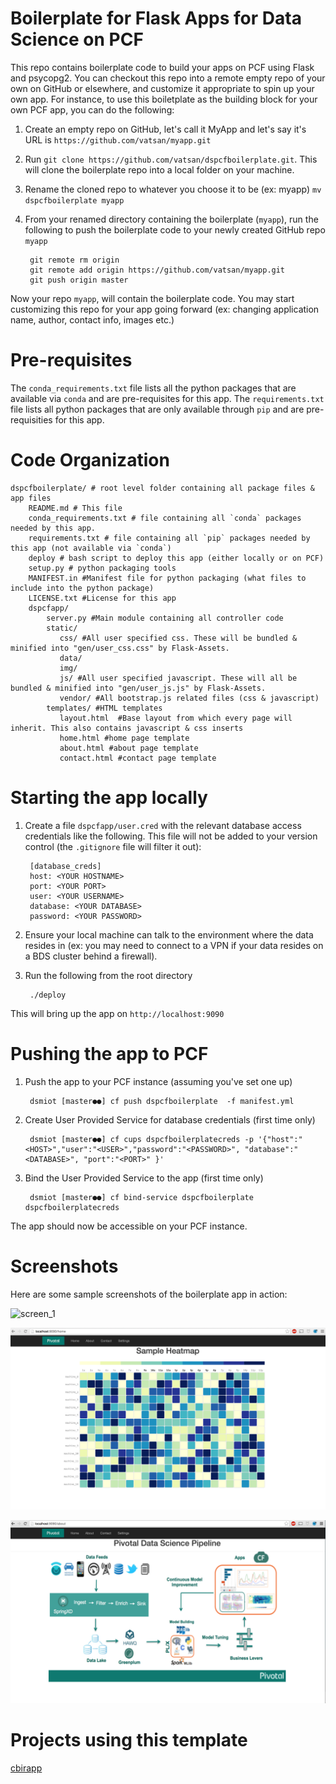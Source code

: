 Boilerplate for Flask Apps for Data Science on PCF
===================================================

This repo contains boilerplate code to build your apps on PCF using Flask and psycopg2.
You can checkout this repo into a remote empty repo of your own on GitHub or elsewhere, and customize it appropriate to spin up your own app.
For instance, to use this boiletplate as the building block for your own PCF app, you can do the following:

1. Create an empty repo on GitHub, let's call it MyApp and let's say it's URL is `https://github.com/vatsan/myapp.git`
2. Run `git clone https://github.com/vatsan/dspcfboilerplate.git`. This will clone the boilerplate repo into a local folder on your machine.
3. Rename the cloned repo to whatever you choose it to be (ex: myapp) `mv dspcfboilerplate myapp`
4. From your renamed directory containing the boilerplate (`myapp`), run the following to push the boilerplate code to your newly created GitHub repo `myapp`

        git remote rm origin
        git remote add origin https://github.com/vatsan/myapp.git
        git push origin master


Now your repo `myapp`, will contain the boilerplate code. You may start customizing this repo for your app going forward (ex: changing application name, author, contact info, images etc.)

Pre-requisites
==============

The `conda_requirements.txt` file lists all the python packages that are available via `conda` and are pre-requisites for this app.
The `requirements.txt` file lists all python packages that are only available through `pip` and are pre-requisities for this app.

Code Organization
==================

    dspcfboilerplate/ # root level folder containing all package files & app files
        README.md # This file
        conda_requirements.txt # file containing all `conda` packages needed by this app.
        requirements.txt # file containing all `pip` packages needed by this app (not available via `conda`)
        deploy # bash script to deploy this app (either locally or on PCF)
        setup.py # python packaging tools
        MANIFEST.in #Manifest file for python packaging (what files to include into the python package)
        LICENSE.txt #License for this app    
        dspcfapp/
            server.py #Main module containing all controller code
            static/
               css/ #All user specified css. These will be bundled & minified into "gen/user_css.css" by Flask-Assets.    
               data/   
               img/    
               js/ #All user specified javascript. These will all be bundled & minified into "gen/user_js.js" by Flask-Assets.    
               vendor/ #All bootstrap.js related files (css & javascript)
            templates/ #HTML templates
               layout.html  #Base layout from which every page will inherit. This also contains javascript & css inserts
               home.html #home page template
               about.html #about page template
               contact.html #contact page template


Starting the app locally
========================

1. Create a file ```dspcfapp/user.cred``` with the relevant database access credentials like the following. This file will not be added to your version control (the `.gitignore` file will filter it out):

        [database_creds]
        host: <YOUR HOSTNAME>
        port: <YOUR PORT>
        user: <YOUR USERNAME>
        database: <YOUR DATABASE>
        password: <YOUR PASSWORD>


2. Ensure your local machine can talk to the environment where the data resides in (ex: you may need to connect to a VPN if your data resides on a BDS cluster behind a firewall).
3. Run the following from the root directory

        ./deploy

This will bring up the app on `http://localhost:9090`

Pushing the app to PCF
======================

1. Push the app to your PCF instance (assuming you've set one up)

        dsmiot [master●●] cf push dspcfboilerplate  -f manifest.yml    

2. Create User Provided Service for database credentials (first time only)

        dsmiot [master●●] cf cups dspcfboilerplatecreds -p '{"host":"<HOST>","user":"<USER>","password":"<PASSWORD>", "database":"<DATABASE>", "port":"<PORT>" }'

3. Bind the User Provided Service to the app (first time only)

        dsmiot [master●●] cf bind-service dspcfboilerplate dspcfboilerplatecreds

The app should now be accessible on your PCF instance. 

Screenshots
============

Here are some sample screenshots of the boilerplate app in action:

![screen_1](docs/images/dspcfboilerplate_screen_1.png)

![screen_2](docs/images/dspcfboilerplate_screen_2.png)

![screen_3](docs/images/dspcfboilerplate_screen_3.png)

Projects using this template
=============================

[cbirapp](https://github.com/gautamsm/cbirapp/)


